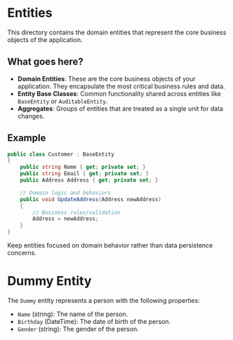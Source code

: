 # Entities

This directory contains the domain entities that represent the core business objects of the application.

## What goes here?

- **Domain Entities**: These are the core business objects of your application. They encapsulate the most critical business rules and data.
- **Entity Base Classes**: Common functionality shared across entities like `BaseEntity` or `AuditableEntity`.
- **Aggregates**: Groups of entities that are treated as a single unit for data changes.

## Example

```csharp
public class Customer : BaseEntity
{
    public string Name { get; private set; }
    public string Email { get; private set; }
    public Address Address { get; private set; }

    // Domain logic and behaviors
    public void UpdateAddress(Address newAddress)
    {
        // Business rules/validation
        Address = newAddress;
    }
}
```

Keep entities focused on domain behavior rather than data persistence concerns.

# Dummy Entity

The `Dummy` entity represents a person with the following properties:

- `Name` (string): The name of the person.
- `Birthday` (DateTime): The date of birth of the person.
- `Gender` (string): The gender of the person.
